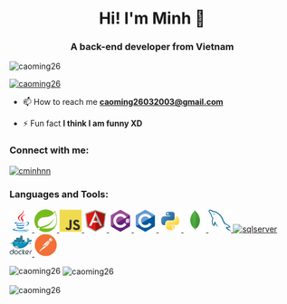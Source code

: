 <!--
**caoming26/caoming26** is a ✨ _special_ ✨ repository because its `README.md` (this file) appears on your GitHub profile.
-->

<h1 align="center">Hi! I'm Minh 👋</h1>
<h3 align="center">A back-end developer from Vietnam</h3>

<p align="left"> <img src="https://komarev.com/ghpvc/?username=caoming26&label=Profile%20views&color=0e75b6&style=flat" alt="caoming26" /> </p>

<p align="left"> <a href="https://github.com/ryo-ma/github-profile-trophy"><img src="https://github-profile-trophy.vercel.app/?username=caoming26" alt="caoming26" /></a> </p>


- 📫 How to reach me **caoming26032003@gmail.com**

- ⚡ Fun fact **I think I am funny XD**

<h3 align="left">Connect with me:</h3>
<p align="left">
<a href="https://www.linkedin.com/in/cminhnn/" target="blank"><img align="center" src="https://raw.githubusercontent.com/rahuldkjain/github-profile-readme-generator/master/src/images/icons/Social/linked-in-alt.svg" alt="cminhnn" height="30" width="40" /></a>
</p>

<h3 align="left">Languages and Tools:</h3>
<p align="left"> 
  <a href="https://www.java.com" target="_blank"> 
    <img src="https://raw.githubusercontent.com/devicons/devicon/master/icons/java/java-original.svg" alt="java" width="40" height="40" class="icon"/> 
  </a> 
  <a href="https://spring.io/" target="_blank"> 
    <img src="https://raw.githubusercontent.com/devicons/devicon/master/icons/spring/spring-original.svg" alt="spring" width="40" height="40" class="icon"/> 
  </a>
  <a href="https://developer.mozilla.org/en-US/docs/Web/JavaScript" target="_blank"> 
    <img src="https://raw.githubusercontent.com/devicons/devicon/master/icons/javascript/javascript-original.svg" alt="javascript" width="40" height="40" class="icon"/> 
  </a> 
  <a href="https://angular.io/" target="_blank"> 
    <img src="https://raw.githubusercontent.com/devicons/devicon/master/icons/angularjs/angularjs-original.svg" alt="angular" width="40" height="40" class="icon"/> 
  </a> 
  <a href="https://learn.microsoft.com/en-us/dotnet/csharp/" target="_blank"> 
    <img src="https://raw.githubusercontent.com/devicons/devicon/master/icons/csharp/csharp-original.svg" alt="csharp" width="40" height="40" class="icon"/> 
  </a>
  <a href="https://www.cprogramming.com/" target="_blank"> 
    <img src="https://raw.githubusercontent.com/devicons/devicon/master/icons/c/c-original.svg" alt="c" width="40" height="40" class="icon"/> 
  </a> 
  <a href="https://www.python.org" target="_blank"> 
    <img src="https://raw.githubusercontent.com/devicons/devicon/master/icons/python/python-original.svg" alt="python" width="40" height="40" class="icon"/> 
  </a> 
  <a href="https://www.mongodb.com/" target="_blank"> 
    <img src="https://raw.githubusercontent.com/devicons/devicon/master/icons/mongodb/mongodb-original.svg" alt="mongodb" width="40" height="40" class="icon"/> 
  </a>
  <a href="https://www.mysql.com/" target="_blank"> 
    <img src="https://raw.githubusercontent.com/devicons/devicon/master/icons/mysql/mysql-original.svg" alt="mysql" width="40" height="40" class="icon"/> 
  </a>
  <a href="https://learn.microsoft.com/en-us/sql/sql-server/" target="_blank"> 
    <img src="https://www.svgrepo.com/show/303229/microsoft-sql-server-logo.svg" alt="sqlserver" width="40" height="40" class="icon"/> 
  </a>
  <a href="https://www.docker.com/" target="_blank"> 
    <img src="https://raw.githubusercontent.com/devicons/devicon/master/icons/docker/docker-original-wordmark.svg" alt="docker" width="40" height="40" class="icon"/> 
  </a>
  <a href="https://www.postman.com/" target="_blank"> 
    <img src="https://raw.githubusercontent.com/devicons/devicon/master/icons/postman/postman-original.svg" alt="postman" width="40" height="40" class="icon"/> 
  </a>
</p>

<style>
  .icon {
    transition: transform 0.3s ease, filter 0.3s ease;
  }

  .icon:hover {
    transform: scale(1.2);
    filter: brightness(1.2);
  }
</style>



<p><img align="left" src="https://github-readme-stats.vercel.app/api/top-langs?username=caoming26&show_icons=true&locale=en&layout=compact" alt="caoming26" /></p>

<p>&nbsp;<img align="center" src="https://github-readme-stats.vercel.app/api?username=caoming26&show_icons=true&locale=en" alt="caoming26" /></p>

<p><img align="center" src="https://github-readme-streak-stats.herokuapp.com/?user=caoming26&" alt="caoming26" /></p>



